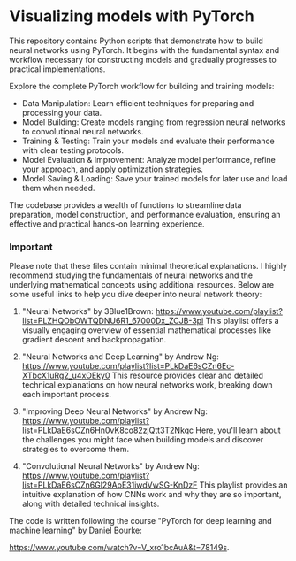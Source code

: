# Visualizing models with PyTorch
This repository contains Python scripts that demonstrate how to build neural networks using PyTorch. It begins with the fundamental syntax and workflow necessary for constructing models and gradually progresses to practical implementations.

Explore the complete PyTorch workflow for building and training models:

- Data Manipulation: Learn efficient techniques for preparing and processing your data.
- Model Building: Create models ranging from regression neural networks to convolutional neural networks.
- Training & Testing: Train your models and evaluate their performance with clear testing protocols.
- Model Evaluation & Improvement: Analyze model performance, refine your approach, and apply optimization strategies.
- Model Saving & Loading: Save your trained models for later use and load them when needed.

The codebase provides a wealth of functions to streamline data preparation, model construction, and performance evaluation, ensuring an effective and practical hands-on learning experience.

### **Important**
Please note that these files contain minimal theoretical explanations. I highly recommend studying the fundamentals of neural networks and the underlying mathematical concepts using additional resources. Below are some useful links to help you dive deeper into neural network theory:
1. "Neural Networks" by 3Blue1Brown: https://www.youtube.com/playlist?list=PLZHQObOWTQDNU6R1_67000Dx_ZCJB-3pi
   This playlist offers a visually engaging overview of essential mathematical processes like gradient descent and backpropagation.

2. "Neural Networks and Deep Learning" by Andrew Ng: https://www.youtube.com/playlist?list=PLkDaE6sCZn6Ec-XTbcX1uRg2_u4xOEky0
   This resource provides clear and detailed technical explanations on how neural networks work, breaking down each important process.
   
3. "Improving Deep Neural Networks" by Andrew Ng: https://www.youtube.com/playlist?list=PLkDaE6sCZn6Hn0vK8co82zjQtt3T2Nkqc
   Here, you'll learn about the challenges you might face when building models and discover strategies to overcome them.
   
4. "Convolutional Neural Networks" by Andrew Ng: https://www.youtube.com/playlist?list=PLkDaE6sCZn6Gl29AoE31iwdVwSG-KnDzF
   This playlist provides an intuitive explanation of how CNNs work and why they are so important, along with detailed technical insights.

The code is written following the course "PyTorch for deep learning and machine learning" by Daniel Bourke: 

https://www.youtube.com/watch?v=V_xro1bcAuA&t=78149s.
